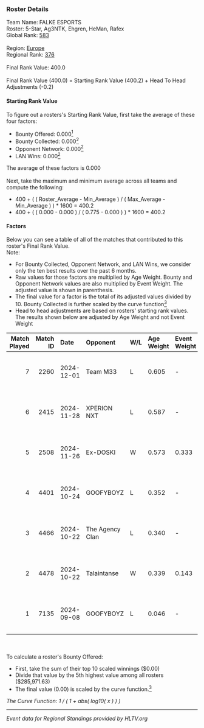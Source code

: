 ### Roster Details<br />
Team Name: FALKE ESPORTS<br />
Roster: 5-Star, Ag3NTK, Ehgren, HeMan, Rafex<br />
Global Rank: [583](../../standings_global_2025_02_28.md)<br />
<br />
Region: [Europe]( ../../standings_europe_2025_02_28.md)<br />
Regional Rank: [376]( ../../standings_europe_2025_02_28.md)<br />
<br />
Final Rank Value:  400.0<br />
<br />
Final Rank Value (400.0) = Starting Rank Value (400.2) + Head To Head Adjustments (-0.2)<br />

#### Starting Rank Value<br />
To figure out a rosters's Starting Rank Value, first take the average of these four factors:<br />
- Bounty Offered: 0.000[<sup>1</sup>](#table2)
- Bounty Collected: 0.000[<sup>2</sup>](#table1)
- Opponent Network: 0.000[<sup>2</sup>](#table1)
- LAN Wins: 0.000[<sup>2</sup>](#table1)

The average of these factors is 0.000<br />
<br />
Next, take the maximum and minimum average across all teams and compute the following:<br />
- 400 + ( ( Roster_Average - Min_Average ) / ( Max_Average - Min_Average ) ) * 1600 = 400.2
- 400 + ( ( 0.000 - 0.000 ) / ( 0.775 - 0.000 ) ) * 1600 = 400.2


#### Factors<br />
Below you can see a table of all of the matches that contributed to this roster's Final Rank Value.<br />
Note:<br />

- For Bounty Collected, Opponent Network, and LAN Wins, we consider only the ten best results over the past 6 months.
- Raw values for those factors are multiplied by Age Weight. Bounty and Opponent Network values are also multiplied by Event Weight. The adjusted value is shown in parenthesis.
- The final value for a factor is the total of its adjusted values divided by 10. Bounty Collected is further scaled by the curve function[<sup>3</sup>](#curveFunction)
- Head to head adjustments are based on rosters' starting rank values. The results shown below are adjusted by Age Weight and not Event Weight
<span id="table1"></span><br />


| Match Played | Match ID | Date       | Opponent        | W/L | Age Weight | Event Weight | Bounty Collected | Opponent Network | LAN Wins  | H2H Adj. | Roster                               |
| -: | -: | :- | :- | :- | :- | :- | :- | :- | :- | -: | :- |
|            7 |     2260 | 2024-12-01 | Team M33        | L   | 0.605      | -            | -                | -                | -         |    -9.92 | 5-Star, Ag3NTK, Ehgren, HeMan, Rafex |
|            6 |     2415 | 2024-11-28 | XPERION NXT     | L   | 0.587      | -            | -                | -                | -         |    -3.74 | 5-Star, Ag3NTK, Ehgren, HeMan, Rafex |
|            5 |     2508 | 2024-11-26 | Ex-DOSKI        | W   | 0.573      | 0.333        | 0.000 (0.000)    | 0.021 (0.004)    | 0 (0.000) |     8.78 | 5-Star, Ag3NTK, Ehgren, HeMan, Rafex |
|            4 |     4401 | 2024-10-24 | GOOFYBOYZ       | L   | 0.352      | -            | -                | -                | -         |    -1.24 | 5-Star, Ag3NTK, HeMan, Rafex, shin   |
|            3 |     4466 | 2024-10-22 | The Agency Clan | L   | 0.340      | -            | -                | -                | -         |    -0.71 | 5-Star, Ag3NTK, HeMan, Rafex, shin   |
|            2 |     4478 | 2024-10-22 | Talaintanse     | W   | 0.339      | 0.143        | 0.000 (0.000)    | 0.016 (0.001)    | 0 (0.000) |     6.74 | 5-Star, Ag3NTK, HeMan, Rafex, shin   |
|            1 |     7135 | 2024-09-08 | GOOFYBOYZ       | L   | 0.046      | -            | -                | -                | -         |    -0.15 | 5-Star, Ag3NTK, ar3a, GOYO007, Rafex |

<br />
<span id="table2"></span><br />
To calculate a roster's Bounty Offered:<br />

- First, take the sum of their top 10 scaled winnings ($0.00)
- Divide that value by the 5th highest value among all rosters ($285,971.63)
- The final value (0.00) is scaled by the curve function.[<sup>3</sup>](#curveFunction)

<span id="curveFunction"></span>_The Curve Function: 1 / ( 1 + abs( log10( x ) ) )_<br />

---
_Event data for Regional Standings provided by HLTV.org_<br />
